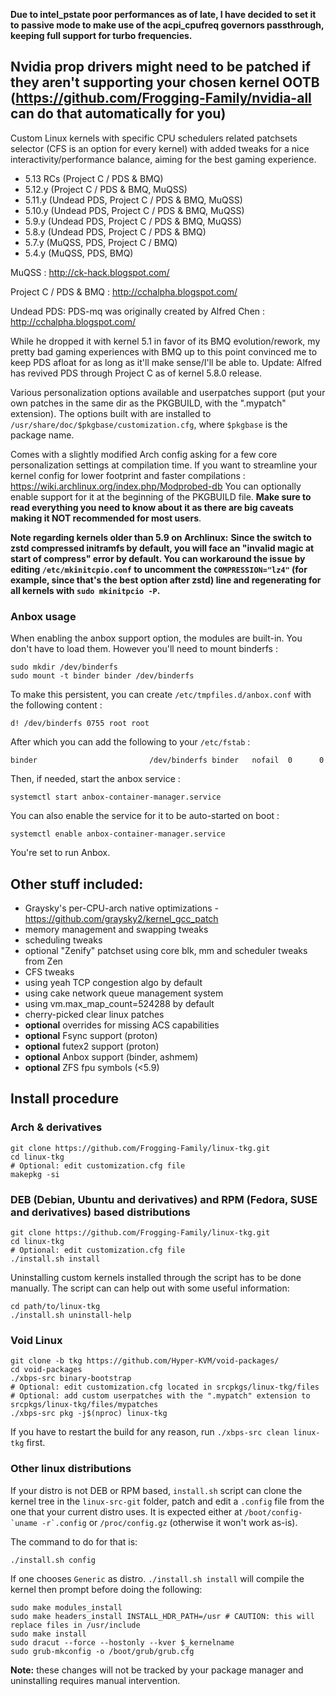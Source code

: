 **Due to intel_pstate poor performances as of late, I have decided to set it to passive mode to make use of the acpi_cpufreq governors passthrough, keeping full support for turbo frequencies.**

## Nvidia prop drivers might need to be patched if they aren't supporting your chosen kernel OOTB (https://github.com/Frogging-Family/nvidia-all can do that automatically for you)


Custom Linux kernels with specific CPU schedulers related patchsets selector (CFS is an option for every kernel) with added tweaks for a nice interactivity/performance balance, aiming for the best gaming experience.
- 5.13 RCs (Project C / PDS & BMQ)
- 5.12.y (Project C / PDS & BMQ, MuQSS)
- 5.11.y (Undead PDS, Project C / PDS & BMQ, MuQSS)
- 5.10.y (Undead PDS, Project C / PDS & BMQ, MuQSS)
- 5.9.y (Undead PDS, Project C / PDS & BMQ, MuQSS)
- 5.8.y (Undead PDS, Project C / PDS & BMQ)
- 5.7.y (MuQSS, PDS, Project C / BMQ)
- 5.4.y (MuQSS, PDS, BMQ)

MuQSS : http://ck-hack.blogspot.com/

Project C / PDS & BMQ : http://cchalpha.blogspot.com/

Undead PDS: PDS-mq was originally created by Alfred Chen : http://cchalpha.blogspot.com/

While he dropped it with kernel 5.1 in favor of its BMQ evolution/rework, my pretty bad gaming experiences with BMQ up to this point convinced me to keep PDS afloat for as long as it'll make sense/I'll be able to.
Update: Alfred has revived PDS through Project C as of kernel 5.8.0 release.

Various personalization options available and userpatches support (put your own patches in the same dir as the PKGBUILD, with the ".mypatch" extension). The options built with are installed to `/usr/share/doc/$pkgbase/customization.cfg`, where `$pkgbase` is the package name.

Comes with a slightly modified Arch config asking for a few core personalization settings at compilation time.
If you want to streamline your kernel config for lower footprint and faster compilations : https://wiki.archlinux.org/index.php/Modprobed-db
You can optionally enable support for it at the beginning of the PKGBUILD file. **Make sure to read everything you need to know about it as there are big caveats making it NOT recommended for most users**.

**Note regarding kernels older than 5.9 on Archlinux:**
**Since the switch to zstd compressed initramfs by default, you will face an "invalid magic at start of compress" error by default. You can workaround the issue by editing `/etc/mkinitcpio.conf` to uncomment the `COMPRESSION="lz4"` (for example, since that's the best option after zstd) line and regenerating for all kernels with `sudo mkinitpcio -P`.**


### Anbox usage

When enabling the anbox support option, the modules are built-in. You don't have to load them. However you'll need to mount binderfs :
```
sudo mkdir /dev/binderfs
sudo mount -t binder binder /dev/binderfs
```

To make this persistent, you can create `/etc/tmpfiles.d/anbox.conf` with the following content :
```
d! /dev/binderfs 0755 root root
```
After which you can add the following to your `/etc/fstab` :
```
binder                         /dev/binderfs binder   nofail  0      0
```

Then, if needed, start the anbox service :
```
systemctl start anbox-container-manager.service
```

You can also enable the service for it to be auto-started on boot :
```
systemctl enable anbox-container-manager.service
```

You're set to run Anbox.


## Other stuff included:
- Graysky's per-CPU-arch native optimizations - https://github.com/graysky2/kernel_gcc_patch
- memory management and swapping tweaks
- scheduling tweaks
- optional "Zenify" patchset using core blk, mm and scheduler tweaks from Zen
- CFS tweaks
- using yeah TCP congestion algo by default
- using cake network queue management system
- using vm.max_map_count=524288 by default
- cherry-picked clear linux patches
- **optional** overrides for missing ACS capabilities
- **optional** Fsync support (proton)
- **optional** futex2 support (proton)
- **optional** Anbox support (binder, ashmem)
- **optional** ZFS fpu symbols (<5.9)

## Install procedure

### Arch & derivatives
```
git clone https://github.com/Frogging-Family/linux-tkg.git
cd linux-tkg
# Optional: edit customization.cfg file
makepkg -si
```

### DEB (Debian, Ubuntu and derivatives) and RPM (Fedora, SUSE and derivatives) based distributions
```
git clone https://github.com/Frogging-Family/linux-tkg.git
cd linux-tkg
# Optional: edit customization.cfg file
./install.sh install
```
Uninstalling custom kernels installed through the script has to be done 
manually. The script can can help out with some useful information:
```
cd path/to/linux-tkg
./install.sh uninstall-help
```

### Void Linux
```
git clone -b tkg https://github.com/Hyper-KVM/void-packages/
cd void-packages
./xbps-src binary-bootstrap
# Optional: edit customization.cfg located in srcpkgs/linux-tkg/files
# Optional: add custom userpatches with the ".mypatch" extension to srcpkgs/linux-tkg/files/mypatches
./xbps-src pkg -j$(nproc) linux-tkg
```
If you have to restart the build for any reason, run `./xbps-src clean linux-tkg` first.

### Other linux distributions
If your distro is not DEB or RPM based, `install.sh` script can clone the kernel tree in the `linux-src-git` folder, patch and edit a `.config` file from the one that your current distro uses. It is expected either at ``/boot/config-`uname -r`.config`` or ``/proc/config.gz`` (otherwise it won't work as-is).

The command to do for that is:
```
./install.sh config
```

If one chooses `Generic` as distro. `./install.sh install` will compile the kernel then prompt before doing the following:
```shell
sudo make modules_install
sudo make headers_install INSTALL_HDR_PATH=/usr # CAUTION: this will replace files in /usr/include
sudo make install
sudo dracut --force --hostonly --kver $_kernelname
sudo grub-mkconfig -o /boot/grub/grub.cfg
```
**Note:** these changes will not be tracked by your package manager and uninstalling requires manual intervention.

